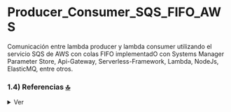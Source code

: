 # Producer_Consumer_SQS_FIFO_AWS
Comunicación entre lambda producer y lambda consumer utilizando el servicio SQS de AWS con colas FIFO implementadO con Systems Manager Parameter Store, Api-Gateway, Serverless-Framework, Lambda, NodeJs, ElasticMQ, entre otros.



### 1.4) Referencias [🔝](#índice-)

<details>
  <summary>Ver</summary>
 
 <br>

#### Configuración
 * [Conceptos claves aws sqs](https://fourtheorem.com/what-do-you-need-to-know-about-sqs/)
 * [Diferencias SQS SNS](https://aws.amazon.com/it/sqs/faqs/)

<br>

</details>
